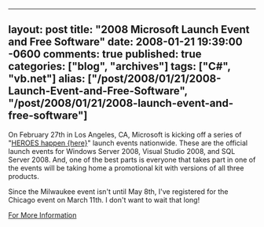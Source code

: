   ---
  layout: post
  title: "2008 Microsoft Launch Event and Free Software"
  date: 2008-01-21 19:39:00 -0600
  comments: true
  published: true
  categories: ["blog", "archives"]
  tags: ["C#", "vb.net"]
  alias: ["/post/2008/01/21/2008-Launch-Event-and-Free-Software", "/post/2008/01/21/2008-launch-event-and-free-software"]
  ---
<!-- more -->
<p>On February 27th in Los Angeles, CA, Microsoft is kicking off a series of "<a href="http://www.microsoft.com/heroeshappenhere/register/default.mspx">HEROES happen {here}</a>" launch events nationwide. These are the official launch events for Windows Server 2008, Visual Studio 2008, and SQL Server 2008. And, one of the best parts is everyone that takes part in one of the events will be taking home a promotional kit with versions of all three products.</p>
<p>Since&nbsp;the Milwaukee event isn't until May 8th, I've registered for the Chicago event on March 11th. I don't want to wait that long!</p>
<p><a href="http://www.microsoft.com/heroeshappenhere/register/default.mspx">For More Information</a></p>
